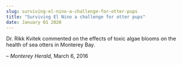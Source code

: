 ```yaml
---
slug: surviving-el-nino-a-challenge-for-otter-pups
title: "Surviving El Nino a challenge for otter pups"
date: January 01 2020
---
```


<p>Dr. Rikk Kvitek commented on the effects of toxic algae blooms on the health of sea otters in Monterey Bay.
</p><p>– <em>Monterey Herald</em>, March 6, 2016
</p>
